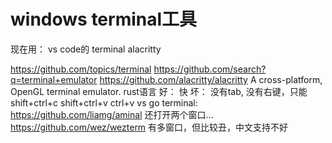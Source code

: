 # windows terminal工具

现在用：
vs code的 terminal
alacritty

https://github.com/topics/terminal
https://github.com/search?q=terminal+emulator
https://github.com/alacritty/alacritty
A cross-platform, OpenGL terminal emulator.
rust语言
好： 快
坏： 没有tab, 没有右键，只能 shift+ctrl+c shift+ctrl+v ctrl+v
vs go terminal:
https://github.com/liamg/aminal
还打开两个窗口...
https://github.com/wez/wezterm
有多窗口，但比较丑，中文支持不好